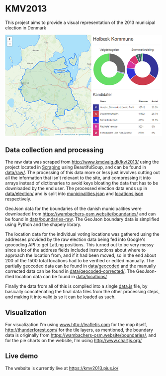 # KMV2013
This project aims to provide a visual representation of the 2013 municipal election in Denmark

![Demo Image](Web/demo.png)

## Data collection and processing
The raw data was scraped from http://www.kmdvalg.dk/kv/2013/ using the project located in [Scraping](Scraping/) using BeautifulSoup, and can be found in [data/raw/](data/raw/).
The processing of this data more or less just involves cutting out all the information that isn't relevant to the site, and compressing it into arrays instead of dictionaries to avoid keys bloating the data that has to be downloaded by the end user. The processed election data ends up in [data/election/](data/election/) and is split into [municipalities.json](data/election/municipalities.json) and [locations.json](data/election/locations.json) respectively.

GeoJson data for the boundaries of the danish municipalities were downloaded from https://wambachers-osm.website/boundaries/ and can be found in [data/boundaries-raw](data/boundaries-raw). The GeoJson boundary data is simplified using Python and the shapely library.

The location data for the individual voting locations was gathered using the addresses provided by the raw election data being fed into Google's geocoding API to get LatLng positions. This turned out to be very messy since a lot of the address fields included instructions about where to approach the location from, and if it had been moved, so in the end about 200 of the 1500 total locations had to be verified or edited manually. The partially geocoded data can be found in [data/geocoded](data/geocoded/) and the manually corrected data can be found in [data/geocoded-corrected/](data/geocoded-corrected). The GeoJson-ified location data can be found in [data/locations/](data/locations/)

Finally the data from all of this is compiled into a single [data.js](Web/data.js) file, by basically concatenating the final data files from the other processing steps, and making it into valid js so it can be loaded as such.

## Visualization
For visualization I'm using www.http://leafletjs.com for the map itself, http://thunderforest.com/ for the tile layers, as mentioned, the boundary data is originally from https://wambachers-osm.website/boundaries/, and for the pie charts on the website, I'm using http://www.chartjs.org/


## Live demo
The website is currently live at https://kmv2013.pius.io/
